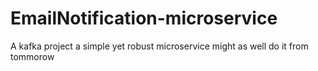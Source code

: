 # EmailNotification-microservice

A kafka project
a simple yet robust microservice
might as well do it from tommorow
